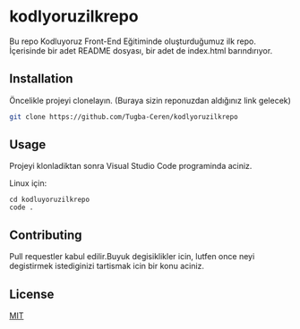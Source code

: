 # kodlyoruzilkrepo

Bu repo Kodluyoruz Front-End Eğitiminde oluşturduğumuz ilk repo. İçerisinde bir adet README dosyası, bir adet de index.html barındırıyor.

## Installation

Öncelikle projeyi clonelayın. (Buraya sizin reponuzdan aldığınız link gelecek)

```bash
git clone https://github.com/Tugba-Ceren/kodlyoruzilkrepo
```

## Usage

Projeyi klonladiktan sonra Visual Studio Code programinda aciniz.

Linux için:

```linux
cd kodluyoruzilkrepo
code .
```

## Contributing

Pull requestler kabul edilir.Buyuk degisiklikler icin, lutfen once neyi degistirmek istediginizi tartismak icin bir konu aciniz.

## License

[MIT](https://choosealicense.com/licenses/mit/)
